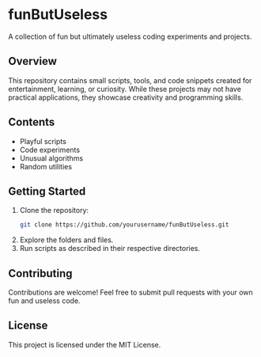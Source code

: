 # funButUseless

A collection of fun but ultimately useless coding experiments and projects.

## Overview

This repository contains small scripts, tools, and code snippets created for entertainment, learning, or curiosity. While these projects may not have practical applications, they showcase creativity and programming skills.

## Contents

- Playful scripts
- Code experiments
- Unusual algorithms
- Random utilities

## Getting Started

1. Clone the repository:
    ```bash
    git clone https://github.com/yourusername/funButUseless.git
    ```
2. Explore the folders and files.
3. Run scripts as described in their respective directories.

## Contributing

Contributions are welcome! Feel free to submit pull requests with your own fun and useless code.

## License

This project is licensed under the MIT License.
